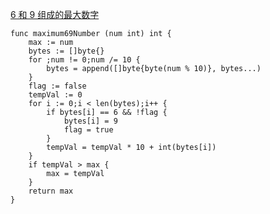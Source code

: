 [6 和 9 组成的最大数字](https://leetcode-cn.com/problems/maximum-69-number/)

```golang
func maximum69Number (num int) int {
    max := num
    bytes := []byte{}
    for ;num != 0;num /= 10 {
        bytes = append([]byte{byte(num % 10)}, bytes...)
    }
    flag := false
    tempVal := 0
    for i := 0;i < len(bytes);i++ {
        if bytes[i] == 6 && !flag {
            bytes[i] = 9
            flag = true
        }
        tempVal = tempVal * 10 + int(bytes[i])
    }
    if tempVal > max {
        max = tempVal
    }
    return max
}
```
